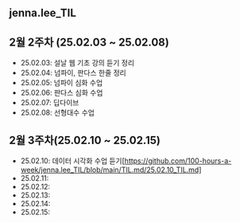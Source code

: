 ## jenna.lee_TIL

## 2월 2주차 (25.02.03 ~ 25.02.08)
* 25.02.03: 설날 웹 기초 강의 듣기 정리
* 25.02.04: 넘파이, 판다스 한줄 정리
* 25.02.05: 넘파이 심화 수업
* 25.02.06: 판다스 심화 수업
* 25.02.07: 딥다이브
* 25.02.08: 선형대수 수업

## 2월 3주차(25.02.10 ~ 25.02.15)
* 25.02.10: 데이터 시각화 수업 듣기[https://github.com/100-hours-a-week/jenna.lee_TIL/blob/main/TIL.md/25.02.10_TIL.md]
* 25.02.11:
* 25.02.12:
* 25.02.13:
* 25.02.14:
* 25.02.15:
